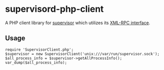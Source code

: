 supervisord-php-client
======================

A PHP client library for [supervisor](http://supervisord.org) which utilizes its [XML-RPC interface](http://supervisord.org/api.html).

Usage
-----

```
require 'SupervisorClient.php';
$supervisor = new SupervisorClient('unix:///var/run/supervisor.sock');
$all_process_info = $supervisor->getAllProcessInfo();
var_dump($all_process_info);
```
